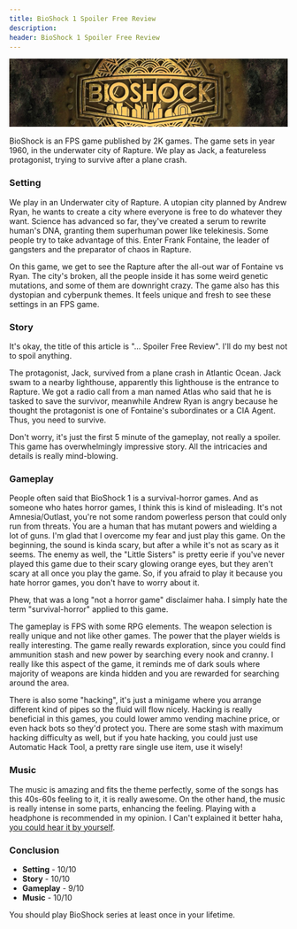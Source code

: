 ```yaml
---
title: BioShock 1 Spoiler Free Review
description:
header: BioShock 1 Spoiler Free Review
---
```


![image](/img/bioshock.jpg "BioShock")

BioShock is an FPS game published by 2K games. The game sets in year 1960, in the underwater city of Rapture. We play as Jack, a featureless protagonist, trying to survive after a plane crash.

### Setting

We play in an Underwater city of Rapture. A utopian city planned by Andrew Ryan, he wants to create a city where everyone is free to do whatever they want. Science has advanced so far, they've created a serum to rewrite human's DNA, granting them superhuman power like telekinesis. Some people try to take advantage of this. Enter Frank Fontaine, the leader of gangsters and the preparator of chaos in Rapture.

On this game, we get to see the Rapture after the all-out war of Fontaine vs Ryan. The city's broken, all the people inside it has some weird genetic mutations, and some of them are downright crazy. The game also has this dystopian and cyberpunk themes. It feels unique and fresh to see these settings in an FPS game.

### Story

It's okay, the title of this article is "... Spoiler Free Review". I'll do my best not to spoil anything.

The protagonist, Jack, survived from a plane crash in Atlantic Ocean. Jack swam to a nearby lighthouse, apparently this lighthouse is the entrance to Rapture. We got a radio call from a man named Atlas who said that he is tasked to save the survivor, meanwhile Andrew Ryan is angry because he thought the protagonist is one of Fontaine's subordinates or a CIA Agent. Thus, you need to survive.

Don't worry, it's just the first 5 minute of the gameplay, not really a spoiler. This game has overwhelmingly impressive story. All the intricacies and details is really mind-blowing.

### Gameplay

People often said that BioShock 1 is a survival-horror games. And as someone who hates horror games, I think this is kind of misleading. It's not Amnesia/Outlast, you're not some random powerless person that could only run from threats. You are a human that has mutant powers and wielding a lot of guns. I'm glad that I overcome my fear and just play this game. On the beginning, the sound is kinda scary, but after a while it's not as scary as it seems. The enemy as well, the "Little Sisters" is pretty eerie if you've never played this game due to their scary glowing orange eyes, but they aren't scary at all once you play the game. So, if you afraid to play it because you hate horror games, you don't have to worry about it.

Phew, that was a long "not a horror game" disclaimer haha. I simply hate the term "survival-horror" applied to this game.

The gameplay is FPS with some RPG elements. The weapon selection is really unique and not like other games. The power that the player wields is really interesting. The game really rewards exploration, since you could find ammunition stash and new power by searching every nook and cranny. I really like this aspect of the game, it reminds me of dark souls where majority of weapons are kinda hidden and you are rewarded for searching around the area.

There is also some "hacking", it's just a minigame where you arrange different kind of pipes so the fluid will flow nicely. Hacking is really beneficial in this games, you could lower ammo vending machine price, or even hack bots so they'd protect you. There are some stash with maximum hacking difficulty as well, but if you hate hacking, you could just use Automatic Hack Tool, a pretty rare single use item, use it wisely!

### Music

The music is amazing and fits the theme perfectly, some of the songs has this 40s-60s feeling to it, it is really awesome. On the other hand, the music is really intense in some parts, enhancing the feeling. Playing with a headphone is recommended in my opinion. I Can't explained it better haha, [you could hear it by yourself](https://www.youtube.com/watch?v=x-ke4WBDTUA).

### Conclusion

* **Setting** - 10/10
* **Story** - 10/10
* **Gameplay** - 9/10
* **Music** - 10/10

You should play BioShock series at least once in your lifetime.

